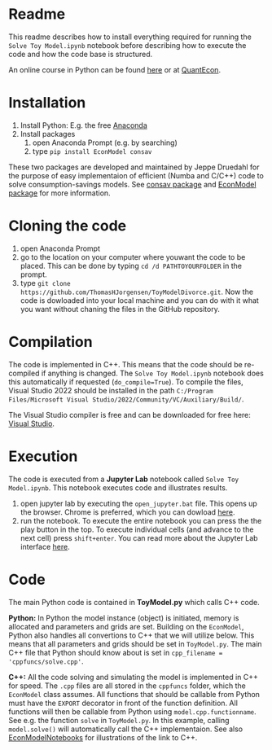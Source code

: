 # Readme

This readme describes how to install everything required for running the `Solve Toy Model.ipynb` notebook before describing how to execute the code and how the code base is structured.

An online course in Python can be found [here](https://sites.google.com/view/numeconcph-introprog) or at [QuantEcon](https://python.quantecon.org/intro.html).

# Installation
1. Install Python: E.g. the free [Anaconda](https://www.anaconda.com/products/distribution)
2. Install packages
    1. open Anaconda Prompt (e.g. by searching)
    2. type `pip install EconModel consav`

These two packages are developed and maintained by Jeppe Druedahl for the purpose of easy implementaion of efficient (Numba and C/C++) code to solve consumption-savings models. See [consav package](https://github.com/NumEconCopenhagen/ConsumptionSaving) and [EconModel package](https://github.com/NumEconCopenhagen/EconModel) for more information.

# Cloning the code
1. open Anaconda Prompt
2. go to the location on your computer where youwant the code to be placed. This can be done by typing `cd /d PATHTOYOURFOLDER` in the prompt.
3. type `git clone https://github.com/ThomasHJorgensen/ToyModelDivorce.git`. Now the code is dowloaded into your local machine and you can do with it what you want without chaning the files in the GitHub repository.

# Compilation
The code is implemented in C++. This means that the code should be re-compiled if anything is changed. The `Solve Toy Model.ipynb` notebook does this automatically if requested (`do_compile=True`). To compile the files, Visual Studio 2022 should be installed in the path `C:/Program Files/Microsoft Visual Studio/2022/Community/VC/Auxiliary/Build/`.

The Visual Studio compiler is free and can be downloaded for free here: [Visual Studio](https://visualstudio.microsoft.com/vs/whatsnew/).

# Execution
The code is executed from a **Jupyter Lab** notebook called `Solve Toy Model.ipynb`. This notebook executes code and illustrates results.

1. open jupyter lab by executing the `open_jupyter.bat` file. This opens up the browser. Chrome is preferred, which you can dowload [here](https://www.google.com/chrome/).
2. run the notebook. To execute the entire notebook you can press the the play button in the top. To execute individual cells (and advance to the next cell) press `shift+enter`. You can read more about the Jupyter Lab interface [here](https://jupyterlab.readthedocs.io/en/stable/user/interface.html).

# Code
The main Python code is contained in **ToyModel.py** which calls C++ code. 

**Python:** In Python the model instance (object) is initiated, memory is allocated and parameters and grids are set. Building on the `EconModel`, Python also handles all convertions to C++ that we will utilize below. This means that all parameters and grids should be set in `ToyModel.py`. The main C++ file that Python should know about is set in `cpp_filename = 'cppfuncs/solve.cpp'`.

**C++:** All the code solving and simulating the model is implemented in C++ for speed. The `.cpp` files are all stored in the `cppfuncs` folder, which the `EconModel` class assumes. All functions that should be callable from Python must have the `EXPORT` decorator in front of the function definition. All functions will then be callable from Python using `model.cpp.functionname`. See e.g. the function `solve` in `ToyModel.py`. In this example, calling `model.solve()` will automatically call the C++ implementaion. See also [EconModelNotebooks](https://github.com/NumEconCopenhagen/EconModelNotebooks) for illustrations of the link to C++.

